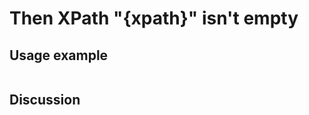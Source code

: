 
Then XPath "{xpath}" isn't empty
=============================================================================================================

Usage example
-------------

```
```

Discussion
----------
